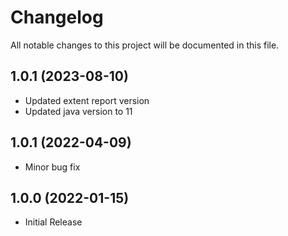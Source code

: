 # Changelog
All notable changes to this project will be documented in this file.

## 1.0.1 (2023-08-10)

* Updated extent report version
* Updated java version to 11

## 1.0.1 (2022-04-09)

* Minor bug fix

## 1.0.0 (2022-01-15)

* Initial Release